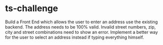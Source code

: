 # ts-challenge

Build a Front End which allows the user to enter an address use the existing backend.
The address needs to be 100% valid. Invalid street numbers, zip, city and street combinations need to show an error.
Implement a better way for the user to select an address instead if typing everything himself.